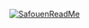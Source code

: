 
[![SafouenReadMe](https://user-images.githubusercontent.com/22036449/282266857-3ae562a7-7a6e-4560-a8af-eca88579e67d.png)](https://safouen.substack.com/)

